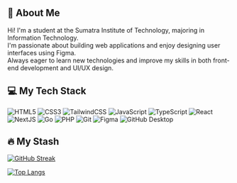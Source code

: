 ## 👋 About Me

Hi! I'm a student at the Sumatra Institute of Technology, majoring in Information Technology.  
I'm passionate about building web applications and enjoy designing user interfaces using Figma.  
Always eager to learn new technologies and improve my skills in both front-end development and UI/UX design.


## 💻 My Tech Stack

![HTML5](https://img.shields.io/badge/HTML5-E34F26?style=flat-square&logo=html5&logoColor=white)
![CSS3](https://img.shields.io/badge/CSS3-1572B6?style=flat-square&logo=css3&logoColor=white)
![TailwindCSS](https://img.shields.io/badge/TailwindCSS-06B6D4?style=flat-square&logo=tailwind-css&logoColor=white)
![JavaScript](https://img.shields.io/badge/JavaScript-F7DF1E?style=flat-square&logo=javascript&logoColor=black)
![TypeScript](https://img.shields.io/badge/TypeScript-3178C6?style=flat-square&logo=typescript&logoColor=white)
![React](https://img.shields.io/badge/React-20232A?style=flat-square&logo=react&logoColor=61DAFB)
![NextJS](https://img.shields.io/badge/Next.js-000000?style=flat-square&logo=nextdotjs&logoColor=white)
![Go](https://img.shields.io/badge/Go-00ADD8?style=flat-square&logo=go&logoColor=white)
![PHP](https://img.shields.io/badge/PHP-777BB4?style=flat-square&logo=php&logoColor=white)
![Git](https://img.shields.io/badge/Git-F05032?style=flat-square&logo=git&logoColor=white)
![Figma](https://img.shields.io/badge/Figma-F24E1E?style=flat-square&logo=figma&logoColor=white)
![GitHub Desktop](https://img.shields.io/badge/GitHub%20Desktop-24292F?style=flat-square&logo=github&logoColor=white)



## 🔥 My Stash

[![GitHub Streak](http://github-readme-streak-stats.herokuapp.com?user=Fauzi122140106&theme=dark&background=000000)](https://git.io/streak-stats)

[![Top Langs](https://github-readme-stats.vercel.app/api/top-langs/?username=Fauzi122140106&layout=compact&theme=vision-friendly-dark)](https://github.com/Fauzi122140106/github-readme-stats)
